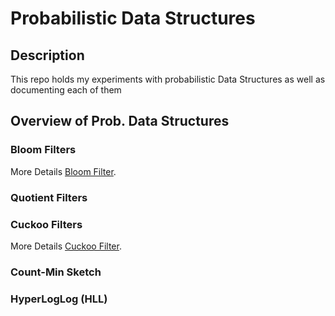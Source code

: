 # Probabilistic Data Structures

## Description

This repo holds my experiments with probabilistic Data Structures as well as documenting each of them

## Overview of Prob. Data Structures

### Bloom Filters

More Details [Bloom Filter](docs/Bloom-Filter.md).


### Quotient Filters


### Cuckoo Filters

More Details [Cuckoo Filter](docs/Cuckoo-Filter.md).

### Count-Min Sketch


### HyperLogLog (HLL)

